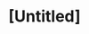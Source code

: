 ---
pid: LLG69
title: "[Untitled]"
location_transcription: Mt. Airy
zipcode: 
outside_phl: 
neighborhood: 
age: 
age_range: 
instagram: 
image_file_name: LLG_69.jpg
proposal_transcription: Add a mural or some piece of cool art work
topic: Art,Neighborhoods
topic_summary: 0, 0
type: Conceptual
keywords_other: proposal, request
credit: Lauryn
image_labels: 
twitter: 
facebook: 
permalink: "/monuments/llg69/"
layout: item-page
---